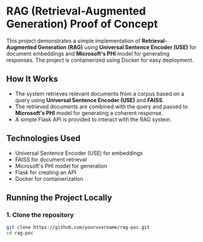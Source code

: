 # RAG (Retrieval-Augmented Generation) Proof of Concept

This project demonstrates a simple implementation of **Retrieval-Augmented Generation (RAG)** using **Universal Sentence Encoder (USE)** for document embeddings and **Microsoft's PHI** model for generating responses. The project is containerized using Docker for easy deployment.

## How It Works

- The system retrieves relevant documents from a corpus based on a query using **Universal Sentence Encoder (USE)** and **FAISS**.
- The retrieved documents are combined with the query and passed to **Microsoft's PHI** model for generating a coherent response.
- A simple Flask API is provided to interact with the RAG system.

## Technologies Used

- Universal Sentence Encoder (USE) for embeddings
- FAISS for document retrieval
- Microsoft's PHI model for generation
- Flask for creating an API
- Docker for containerization

## Running the Project Locally

### 1. Clone the repository

```bash
git clone https://github.com/yourusername/rag-poc.git
cd rag-poc
